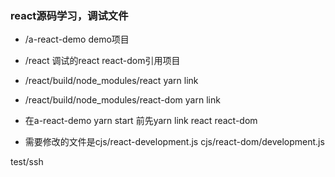### react源码学习，调试文件

* /a-react-demo demo项目
* /react 调试的react react-dom引用项目
* /react/build/node_modules/react yarn link 
* /react/build/node_modules/react-dom yarn link 

* 在a-react-demo yarn start 前先yarn link react react-dom
* 需要修改的文件是cjs/react-development.js cjs/react-dom/development.js

test/ssh